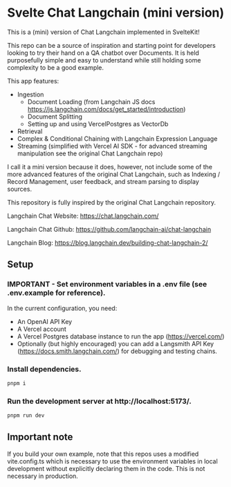 # Svelte Chat Langchain (mini version)

This is a (mini) version of Chat Langchain implemented in SvelteKit!

This repo can be a source of inspiration and starting point for developers looking to try their hand on a QA chatbot over Documents. 
It is held purposefully simple and easy to understand while still holding some complexity to be a good example.

This app features:

- Ingestion
  - Document Loading (from Langchain JS docs https://js.langchain.com/docs/get_started/introduction)
  - Document Splitting
  - Setting up and using VercelPostgres as VectorDb
- Retrieval
- Complex & Conditional Chaining with Langchain Expression Language
- Streaming (simplified with Vercel AI SDK - for advanced streaming manipulation see the original Chat Langchain repo)

I call it a mini version because it does, however, not include some of the more advanced features of the original Chat Langchain, such as Indexing / Record Management, user feedback, and stream parsing to display sources.

This repository is fully inspired by the original Chat Langchain repository.

Langchain Chat Website:
https://chat.langchain.com/

Langchain Chat Github:
https://github.com/langchain-ai/chat-langchain

Langchain Blog:
https://blog.langchain.dev/building-chat-langchain-2/

## Setup

### IMPORTANT - Set environment variables in a .env file (see .env.example for reference).

In the current configuration, you need:

- An OpenAI API Key
- A Vercel account
- A Vercel Postgres database instance to run the app (https://vercel.com/)
- Optionally (but highly encouraged) you can add a Langsmith API Key (https://docs.smith.langchain.com/) for debugging and testing chains.

### Install dependencies.

```sh
pnpm i
```

### Run the development server at http://localhost:5173/.

```sh
pnpm run dev
```

## Important note

If you build your own example, note that this repos uses a modified vite.config.ts which is necessary to use the environment variables in local development without explicitly declaring them in the code. This is not necessary in production.
